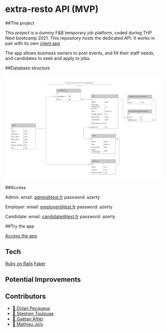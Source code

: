 # extra-resto API (MVP)

##The project

This project is a  dummy F&B temporary job platform, coded during THP Next bootcamp 2021.
This repository hosts the dedicated API.
It works in pair with its own [client app](https://github.com/extra-resto/extra-resto-app)

The app allows business owners to post events, and fill their staff needs, and candidates to seek and apply to jobs.

##Database structure

<p align="center">
  <img alt="extra-resto database scheme" src="./public/img/extra-resto_min.png"/>
</p>

##Access

Admin: 
email: admin@test.fr
password: azerty

Employer: 
email: employer@test.fr
password: azerty

Candidate: 
email: candidate@test.fr
password: azerty

##Try the app

[Access the app](https://github.com/extra-resto/extra-resto-app)

## Tech

[Ruby on Rails](https://github.com/rails/rails)
[Faker](https://github.com/faker-ruby/faker)

## Potential Improvements


## Contributors

- [:cactus: Dylan Pecqueux](https://github.com/dylan-pecqueux)
- [:deciduous_tree: Stephen Toulouse](https://github.com/stephen2790022)
- [:deciduous_tree: Gaëtan Altier](https://github.com/Badgaga23)
- [:seedling: Mathieu Joly](https://github.com/mathieu-superpose)
